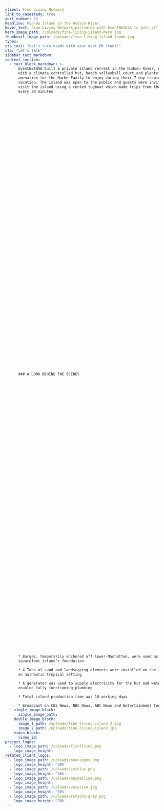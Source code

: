 ```yaml
---
client: Fine Living Network
link_to_casestudy: true
sort_number: 13
headline: Pop-Up Island in the Hudson River
hover_text: Fine Living Network partnered with EventNetUSA to pull off a one-of-kind PR Stunt promoting the travel and lifestyle channel’s debut in New York.
hero_image_path: /uploads/fine-living-island-hero.jpg
thumbnail_image_path: /uploads/fine-living-island-thumb.jpg
types:
cta_text: "Let's turn heads with your next PR stunt!"
cta: "Let's talk"
sidebar_text_markdown:
content_section:
  - text_block_markdown: >-
      EventNetUSA built a private island retreat in the Hudson River, equipped
      with a climate controlled hut, beach volleyball court and plenty of
      amenaties for the Hache Family to enjoy during their 7 day tropical
      vacation. The island was open to the public and guests were invited to
      visit the island using a rented tugboat which made trips from the mainland
      every 30 minutes

































































      ### A LOOK BEHIND THE SCENES

































































      * Barges, temporarily anchored off lower-Manhatten, were used as the 5,400
      squarefoot island’s foundation

      * 4 Tons of sand and landscaping elements were installed on the island for
      an authentic tropical setting

      * A generator was used to supply electricity for the hut and water tanks
      enabled fully functioning plumbing

      * Total island production time was 10 working days

      * Broadcast on CBS News, NBC News, ABC News and Entertainment Tonight
  - single_image_block:
      single_image_path:
    double_image_block:
      image_1_path: /uploads/fine-living-island-2.jpg
      image_2_path: /uploads/fine-living-island.jpg
    video_block:
      video_id:
project_logos:
  - logo_image_path: /uploads/fineliving.png
    logo_image_height:
related_client_logos:
  - logo_image_path: /uploads/snausages.png
    logo_image_height: '40%'
  - logo_image_path: /uploads/jetblue.png
    logo_image_height: '30%'
  - logo_image_path: /uploads/maybelline.png
    logo_image_height:
  - logo_image_path: /uploads/vaseline.jpg
    logo_image_height: '50%'
  - logo_image_path: /uploads/ronzoni-gray.png
    logo_image_height: '70%'
---
```



